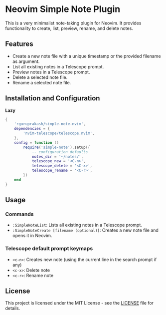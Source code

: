# Neovim Simple Note Plugin

This is a very minimalist note-taking plugin for Neovim. It provides functionality to create, list, preview, rename, and delete notes.

## Features

- Create a new note file with a unique timestamp or the provided filename as argument.
- List all existing notes in a Telescope prompt.
- Preview notes in a Telescope prompt.
- Delete a selected note file.
- Rename a selected note file.

## Installation and Configuration

**Lazy**

```lua
{
    'rguruprakash/simple-note.nvim',
    dependencies = {
        'nvim-telescope/telescope.nvim',
    },
    config = function ()
        require('simple-note').setup({
            -- configuration defaults
            notes_dir = '~/notes/',
            telescope_new = '<C-n>',
            telescope_delete = '<C-x>',
            telescope_rename = '<C-r>',
        })
    end
}
```

## Usage

### Commands

- `:SimpleNoteList`: Lists all existing notes in a Telescope prompt.
- `:SimpleNoteCreate [filename (optional)]`: Creates a new note file and opens it in Neovim.

### Telescope default prompt keymaps

- `<c-n>`: Creates new note (using the current line in the search prompt if any)
- `<c-x>`: Delete note
- `<c-r>`: Rename note

## License

This project is licensed under the MIT License - see the [LICENSE](LICENSE) file for details.
